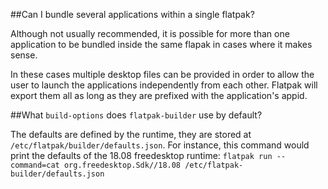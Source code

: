 ##Can I bundle several applications within a single flatpak?

Although not usually recommended, it is possible for more than one application
to be bundled inside the same flapak in cases where it makes sense.

In these cases multiple desktop files can be provided in order to allow the
user to launch the applications independently from each other. Flatpak will
export them all as long as they are prefixed with the application's appid.

##What `build-options` does `flatpak-builder` use by default?

The defaults are defined by the runtime, they are stored at `/etc/flatpak/builder/defaults.json`. For instance, this command would print the defaults of the 18.08 freedesktop runtime: `flatpak run --command=cat org.freedesktop.Sdk//18.08 /etc/flatpak-builder/defaults.json`
